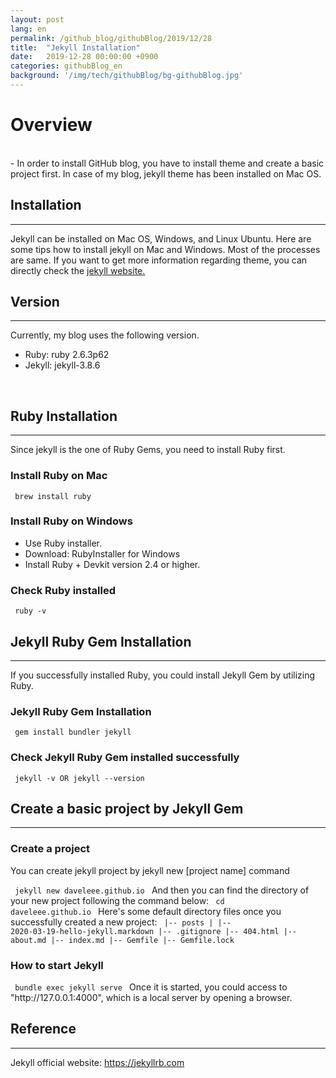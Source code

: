 ```yaml
---
layout: post
lang: en
permalink: /github_blog/githubBlog/2019/12/28
title:  "Jekyll Installation"
date:   2019-12-28 00:00:00 +0900
categories: githubBlog_en
background: '/img/tech/githubBlog/bg-githubBlog.jpg'
---
```

<h1> Overview </h1>
<br>
- In order to install GitHub blog, you have to install theme and create a basic project first. In case of my blog, jekyll theme has been installed on Mac OS.
<br>

<h2> Installation </h2>
<hr>
Jekyll can be installed on Mac OS, Windows, and Linux Ubuntu. Here are some tips how to install jekyll on Mac and Windows. Most of the processes are same. If you want to get more information regarding theme, you can directly check the <a href="https://jekyllrb.com/docs/installation/" target="_blank">jekyll website.</a>
<br>

<h2> Version </h2>
<hr>
  Currently, my blog uses the following version.
<br>
  <ul style="list-style-type:disc;">
    <li>Ruby: ruby 2.6.3p62</li>
    <li>Jekyll: jekyll-3.8.6</li>
  </ul>   
<br>


<h2> Ruby Installation </h2>
<hr>
  Since jekyll is the one of Ruby Gems, you need to install Ruby first.
<br>

<h3> Install Ruby on Mac </h3>
  <code> brew install ruby </code>

<h3> Install Ruby on Windows </h3>
  <ul style="list-style-type:disc;">
    <li>Use Ruby installer.</li>
    <li>Download: RubyInstaller for Windows</li>
    <li>Install Ruby + Devkit version 2.4 or higher.</li>
  </ul>    

<h3> Check Ruby installed </h3>
  <code> ruby -v </code>
<br>


<h2> Jekyll Ruby Gem Installation </h2>
<hr>
  If you successfully installed Ruby, you could install Jekyll Gem by utilizing Ruby.
<br>

<h3> Jekyll Ruby Gem Installation </h3>
  <code> gem install bundler jekyll </code>

<h3> Check Jekyll Ruby Gem installed successfully </h3>
  <code> jekyll -v OR jekyll --version  </code>
<br>

<h2> Create a basic project by Jekyll Gem </h2>
<hr>
<h3> Create a project </h3>
  You can create jekyll project by jekyll new [project name] command

  <code> jekyll new daveleee.github.io </code>
  And then you can find the directory of your new project following the command below:
  <code> cd daveleee.github.io </code>
  Here's some default directory files once you successfully created a new project:
  <code>
  |-- posts
  | |-- 2020-03-19-hello-jekyll.markdown
  |-- .gitignore
  |-- 404.html
  |-- about.md
  |-- index.md
  |-- Gemfile
  |-- Gemfile.lock
  </code>
<br>

<h3> How to start Jekyll </h3>
  <code> bundle exec jekyll serve </code>
  Once it is started, you could access to "http://127.0.0.1:4000", which is a local server by opening a browser.
<br>

<h2> Reference </h2>
<hr>
Jekyll official website: <a href="https://jekyllrb.com/" target="_blank"> https://jekyllrb.com </a>
